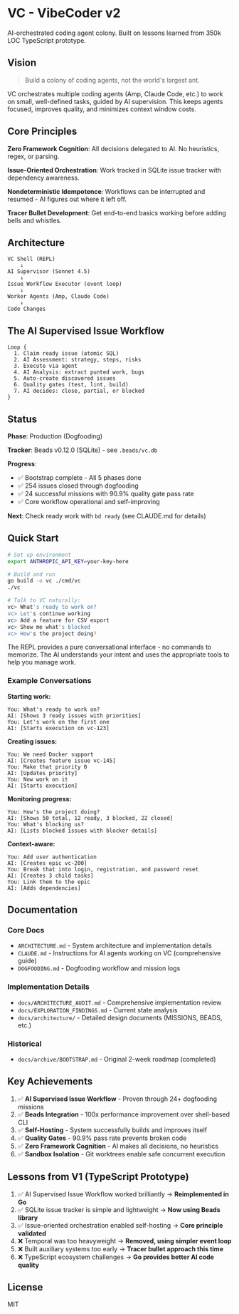 # VC - VibeCoder v2

AI-orchestrated coding agent colony. Built on lessons learned from 350k LOC TypeScript prototype.

## Vision

> Build a colony of coding agents, not the world's largest ant.

VC orchestrates multiple coding agents (Amp, Claude Code, etc.) to work on small, well-defined tasks, guided by AI supervision. This keeps agents focused, improves quality, and minimizes context window costs.

## Core Principles

**Zero Framework Cognition**: All decisions delegated to AI. No heuristics, regex, or parsing.

**Issue-Oriented Orchestration**: Work tracked in SQLite issue tracker with dependency awareness.

**Nondeterministic Idempotence**: Workflows can be interrupted and resumed - AI figures out where it left off.

**Tracer Bullet Development**: Get end-to-end basics working before adding bells and whistles.

## Architecture

```
VC Shell (REPL)
    ↓
AI Supervisor (Sonnet 4.5)
    ↓
Issue Workflow Executor (event loop)
    ↓
Worker Agents (Amp, Claude Code)
    ↓
Code Changes
```

## The AI Supervised Issue Workflow

```
Loop {
  1. Claim ready issue (atomic SQL)
  2. AI Assessment: strategy, steps, risks
  3. Execute via agent
  4. AI Analysis: extract punted work, bugs
  5. Auto-create discovered issues
  6. Quality gates (test, lint, build)
  7. AI decides: close, partial, or blocked
}
```

## Status

**Phase**: Production (Dogfooding)

**Tracker**: Beads v0.12.0 (SQLite) - see `.beads/vc.db`

**Progress**:
- ✅ Bootstrap complete - All 5 phases done
- ✅ 254 issues closed through dogfooding
- ✅ 24 successful missions with 90.9% quality gate pass rate
- ✅ Core workflow operational and self-improving

**Next**: Check ready work with `bd ready` (see CLAUDE.md for details)

## Quick Start

```bash
# Set up environment
export ANTHROPIC_API_KEY=your-key-here

# Build and run
go build -o vc ./cmd/vc
./vc

# Talk to VC naturally:
vc> What's ready to work on?
vc> Let's continue working
vc> Add a feature for CSV export
vc> Show me what's blocked
vc> How's the project doing?
```

The REPL provides a pure conversational interface - no commands to memorize. The AI understands your intent and uses the appropriate tools to help you manage work.

### Example Conversations

**Starting work:**
```
You: What's ready to work on?
AI: [Shows 3 ready issues with priorities]
You: Let's work on the first one
AI: [Starts execution on vc-123]
```

**Creating issues:**
```
You: We need Docker support
AI: [Creates feature issue vc-145]
You: Make that priority 0
AI: [Updates priority]
You: Now work on it
AI: [Starts execution]
```

**Monitoring progress:**
```
You: How's the project doing?
AI: [Shows 50 total, 12 ready, 3 blocked, 22 closed]
You: What's blocking us?
AI: [Lists blocked issues with blocker details]
```

**Context-aware:**
```
You: Add user authentication
AI: [Creates epic vc-200]
You: Break that into login, registration, and password reset
AI: [Creates 3 child tasks]
You: Link them to the epic
AI: [Adds dependencies]
```

## Documentation

### Core Docs
- `ARCHITECTURE.md` - System architecture and implementation details
- `CLAUDE.md` - Instructions for AI agents working on VC (comprehensive guide)
- `DOGFOODING.md` - Dogfooding workflow and mission logs

### Implementation Details
- `docs/ARCHITECTURE_AUDIT.md` - Comprehensive implementation review
- `docs/EXPLORATION_FINDINGS.md` - Current state analysis
- `docs/architecture/` - Detailed design documents (MISSIONS, BEADS, etc.)

### Historical
- `docs/archive/BOOTSTRAP.md` - Original 2-week roadmap (completed)

## Key Achievements

1. ✅ **AI Supervised Issue Workflow** - Proven through 24+ dogfooding missions
2. ✅ **Beads Integration** - 100x performance improvement over shell-based CLI
3. ✅ **Self-Hosting** - System successfully builds and improves itself
4. ✅ **Quality Gates** - 90.9% pass rate prevents broken code
5. ✅ **Zero Framework Cognition** - AI makes all decisions, no heuristics
6. ✅ **Sandbox Isolation** - Git worktrees enable safe concurrent execution

## Lessons from V1 (TypeScript Prototype)

1. ✅ AI Supervised Issue Workflow worked brilliantly → **Reimplemented in Go**
2. ✅ SQLite issue tracker is simple and lightweight → **Now using Beads library**
3. ✅ Issue-oriented orchestration enabled self-hosting → **Core principle validated**
4. ❌ Temporal was too heavyweight → **Removed, using simpler event loop**
5. ❌ Built auxiliary systems too early → **Tracer bullet approach this time**
6. ❌ TypeScript ecosystem challenges → **Go provides better AI code quality**

## License

MIT
